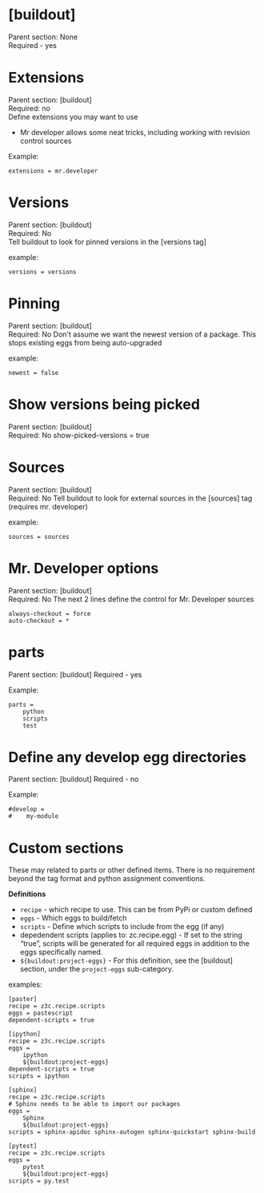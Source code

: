 # [buildout]

Parent section: None  
Required - yes

# Extensions
Parent section: [buildout]  
Required: no  
Define extensions you may want to use

* Mr developer allows some neat tricks, including working with revision control sources

Example:
```
extensions = mr.developer
```

# Versions
Parent section: [buildout]  
Required: No  
Tell buildout to look for pinned versions in the [versions tag]

example:
```
versions = versions
```

# Pinning
Parent section: [buildout]  
Required: No
Don't assume we want the newest version of a package. This stops existing eggs from being auto-upgraded

example:
```
newest = false
```

# Show versions being picked
Parent section: [buildout]  
Required: No
show-picked-versions = true

# Sources
Parent section: [buildout]  
Required: No
Tell buildout to look for external sources in the [sources] tag (requires mr. developer)

example:
```
sources = sources
```

# Mr. Developer options
Parent section: [buildout]  
Required: No
The next 2 lines define the control for Mr. Developer sources

```
always-checkout = force
auto-checkout = *
```
# parts
Parent section: [buildout]
Required - yes  

Example:
```
parts =
    python
    scripts
    test
```

# Define any develop egg directories
Parent section: [buildout]
Required - no

Example:
```
#develop = 
#    my-module
```

# Custom sections
These may related to parts or other defined items. There is no requirement beyond the tag format and python assignment conventions.

**Definitions**

* `recipe` - which recipe to use. This can be from PyPi or custom defined
* `eggs` - Which eggs to build/fetch
* `scripts` - Define which scripts to include from the egg (if any)
* depedendent scripts (applies to: zc.recipe.egg) - If set to the string “true”, scripts will be generated for all required eggs in addition to the eggs specifically named.
* `${buildout:project-eggs}` - For this definition, see the [buildout] section, under the `project-eggs` sub-category.

examples:

```
[paster]
recipe = z3c.recipe.scripts
eggs = pastescript
dependent-scripts = true

[ipython]
recipe = z3c.recipe.scripts
eggs = 
    ipython
    ${buildout:project-eggs}
dependent-scripts = true
scripts = ipython

[sphinx]
recipe = z3c.recipe.scripts
# Sphinx needs to be able to import our packages
eggs = 
    Sphinx
    ${buildout:project-eggs}
scripts = sphinx-apidoc sphinx-autogen sphinx-quickstart sphinx-build

[pytest]
recipe = z3c.recipe.scripts
eggs =
    pytest
    ${buildout:project-eggs}
scripts = py.test
```

